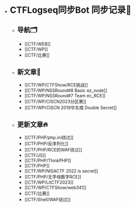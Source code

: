 - # CTFLogseq同步Bot 同步记录🤖
  - ## 导航🗂️
    - [[CTF/WEB]]
    - [[CTF/WP]]
    - [[CTF/比赛]]
  - ## 新文章🎉
    - [[CTF/WP/CTFShow/RCE挑战]]
    - [[CTF/WP/NSSRound#8 Basic ez_node]]
    - [[CTF/WP/NSSRound#7 Team ec_RCE]]
    - [[CTF/WP/CISCN2023分区赛]]
    - [[CTF/WP/CISCN 2019华东南 Double Secret]]
  - ## 更新文章🔥
    - [[CTF/PHP/php.ini绕过]]
    - [[CTF/PHP/反序列化]]
    - [[CTF/PHP/RCE的WAF绕过]]
    - [[CTF/JS]]
    - [[CTF/PHP/ThinkPHP]]
    - [[CTF/PHP]]
    - [[CTF/WP/NISACTF 2022 is secret]]
    - [[CTF/PHP/无字母数字RCE]]
    - [[CTF/WP/LitCTF2023]]
    - [[CTF/WP/CTFShow/web341]]
    - [[CTF/比赛]]
    - [[CTF/Shell/WAF绕过]]
